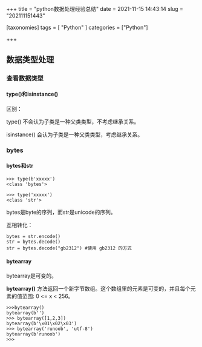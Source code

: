 +++
title = "python数据处理经验总结"
date = 2021-11-15 14:43:14
slug = "202111151443"

[taxonomies]
tags = [ "Python" ]
categories = ["Python"]

+++

<!-- more -->

## 数据类型处理

### 查看数据类型

#### type()和isinstance()

区别：

type() 不会认为子类是一种父类类型，不考虑继承关系。

isinstance() 会认为子类是一种父类类型，考虑继承关系。

### bytes

#### bytes和str

```
>>> type(b'xxxxx')
<class 'bytes'>
 
>>> type('xxxxx')
<class 'str'>
```

bytes是byte的序列，而str是unicode的序列。

互相转化：

```
bytes = str.encode()
str = bytes.decode()
str = bytes.decode("gb2312") #使用 gb2312 的方式
```

#### bytearray

bytearray是可变的。

**bytearray()** 方法返回一个新字节数组。这个数组里的元素是可变的，并且每个元素的值范围: 0 <= x < 256。

```
>>>bytearray()
bytearray(b'')
>>> bytearray([1,2,3])
bytearray(b'\x01\x02\x03')
>>> bytearray('runoob', 'utf-8')
bytearray(b'runoob')
>>>
```

